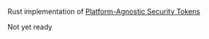 Rust implementation of [Platform-Agnostic Security Tokens](https://github.com/paragonie/past)

Not yet ready